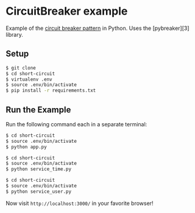 # CircuitBreaker example

Example of the [circuit breaker pattern][2] in Python. Uses the [pybreaker][3]
library.

## Setup

```bash
$ git clone 
$ cd short-circuit
$ virtualenv .env
$ source .env/bin/activate
$ pip install -r requirements.txt
```

## Run the Example

Run the following command each in a separate terminal:

```bash
$ cd short-circuit
$ source .env/bin/activate
$ python app.py
```

```bash
$ cd short-circuit
$ source .env/bin/activate
$ python service_time.py
```

```bash
$ cd short-circuit
$ source .env/bin/activate
$ python service_user.py
```

Now visit `http://localhost:3000/` in your favorite browser!

[1]: https://github.com/danielfm/pybreaker
[2]: https://en.wikipedia.org/wiki/Circuit_breaker_design_pattern
